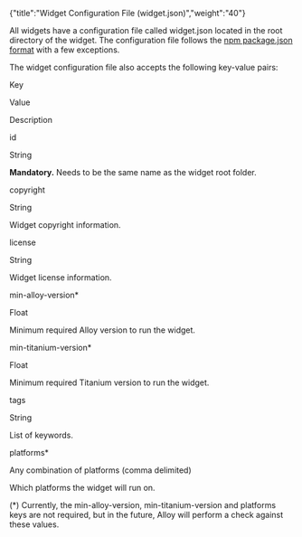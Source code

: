 {"title":"Widget Configuration File (widget.json)","weight":"40"} 

All widgets have a configuration file called widget.json located in the root directory of the widget. The configuration file follows the [npm package.json format](https://docs.npmjs.com/files/package.json) with a few exceptions.

The widget configuration file also accepts the following key-value pairs:

Key

Value

Description

id

String

**Mandatory.** Needs to be the same name as the widget root folder.

copyright

String

Widget copyright information.

license

String

Widget license information.

min-alloy-version\*

Float

Minimum required Alloy version to run the widget.

min-titanium-version\*

Float

Minimum required Titanium version to run the widget.

tags

String

List of keywords.

platforms\*

Any combination of platforms (comma delimited)

Which platforms the widget will run on.

(\*) Currently, the min-alloy-version, min-titanium-version and platforms keys are not required, but in the future, Alloy will perform a check against these values.